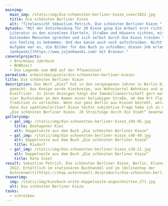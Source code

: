 ```yaml
---
mainimg:
  main_img: /static/img/die-schoensten-berliner-kieze_cover2022.jpg
  title: Die schönsten Berliner Kieze
  alt: "Titelansicht Sebastian Petrich, Die schönsten Berliner Kieze "
mytasks: "Mit der Entscheidung für 20 Kieze ging die Arbeit erst richtig los:
  Literatur zu den einzelnen Vierteln, Straßen und Häusern sichten, mit
  Dutzenden Menschen sprechen und sich selbst durch die Kieze treiben lassen, um
  ein Feeling zu bekommen. Und das Ganze auch noch aufschreiben. Nicht meine
  Aufgabe war es, die Bilder für das Buch zu schießen; diesen Job erledigte [Jo
  Jankowski](https://www.jojankowski.com) mit Bravour."
caserelprojects:
  - Brockhaus Jahrbuch
  - BUNDzeit
  - Die Legende vom AKW auf der Pfaueninsel
permalink: arbeitsbeispiele/die-schoensten-berliner-kieze/
title: Die schönsten Berliner Kieze
description: Das Wort „Kiez“ hat in den vergangenen Jahren in Berlin Karriere
  gemacht. Aus Kneipe wurde Kiezkneipe, aus Wohnviertel Wohnkiez und aus Frisör
  Kiezfrisör. In ihren Anzeigen hängt die Immobilienwirtschaft gern mal diese
  vier Buchstaben an den Namen einer beliebigen Straße, um dem Ort Flair und
  Tradition zu verleihen. Wenn nun ganz Berlin aus Kiezen besteht, welche sind
  dann die spektakulärsten? Diese höchst subjektive Frage habe ich in dem Buch
  „Die schönsten Berliner Kieze. 20 Streifzüge durch die Stadt“ beantwortet.
galleryimg:
  - gal_img: /static/img/die-schoensten-berliner-kieze_s94-95.jpg
    title: Boxhagener Kiez
    alt: Doppelseite aus dem Buch „Die schönsten Berliner Kieze“
  - gal_img: /static/img/die-schoensten-berliner-kieze_s48-49.jpg
    alt: Doppelseite aus dem Buch „Die schönsten Berliner Kieze“
    title: Rixdorf
  - gal_img: /static/img/die-schoensten-berliner-kieze_s20-21.jpg
    alt: Doppelseite aus dem Buch „Die schönsten Berliner Kieze“
    title: Rote Insel
result: Sebastian Petrich, Die schönsten Berliner Kieze, Berlin, Elsengold,
  2022. Erhältlich im stationären Buchhandel und im [Onlineshop der
  Autorenwelt](https://shop.autorenwelt.de/products/die-schonsten-berliner-kieze-20-streifzuge-durch-die-stadt-von-sebastian-petrich-jo-jankowski?variant=32936606597213).
teaserimg:
  img: /static/img/kiezbuch-erste-doppelseite-angeschnitten_271.jpg
  alt: Die schönsten Berliner Kieze
tasks:
  - schreiben
---
```

